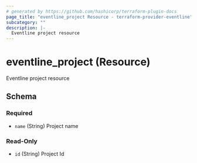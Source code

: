 ```yaml
---
# generated by https://github.com/hashicorp/terraform-plugin-docs
page_title: "eventline_project Resource - terraform-provider-eventline"
subcategory: ""
description: |-
  Eventline project resource
---
```


# eventline_project (Resource)

Eventline project resource



<!-- schema generated by tfplugindocs -->
## Schema

### Required

- `name` (String) Project name

### Read-Only

- `id` (String) Project Id
